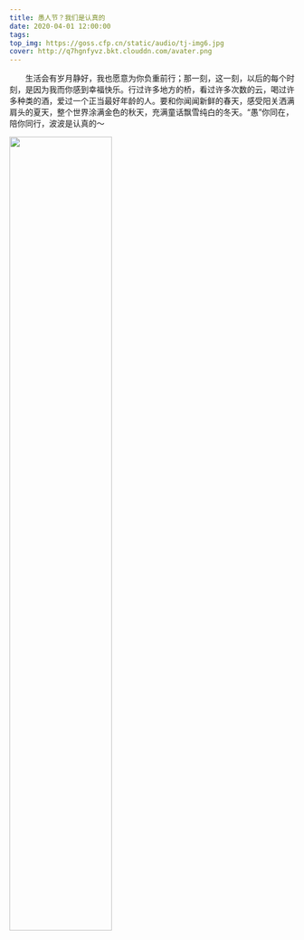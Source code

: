 ```yaml
---
title: 愚人节？我们是认真的
date: 2020-04-01 12:00:00
tags:
top_img: https://goss.cfp.cn/static/audio/tj-img6.jpg
cover: http://q7hgnfyvz.bkt.clouddn.com/avater.png
---
```

&emsp;&emsp;生活会有岁月静好，我也愿意为你负重前行；那一刻，这一刻，以后的每个时刻，是因为我而你感到幸福快乐。行过许多地方的桥，看过许多次数的云，喝过许多种类的酒，爱过一个正当最好年龄的人。要和你闻闻新鲜的春天，感受阳关洒满肩头的夏天，整个世界涂满金色的秋天，充满童话飘雪纯白的冬天。“愚”你同在，陪你同行，波波是认真的～
<!-- ![markdown](http://q7hgnfyvz.bkt.clouddn.com/avater.png) -->
<img  align="center" src="http://q7hgnfyvz.bkt.clouddn.com/avater.png" width="60%">